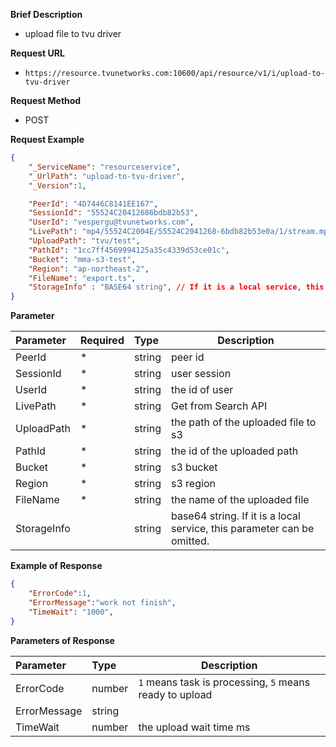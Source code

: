 **Brief Description** 

- upload file to tvu driver

**Request URL** 
- `https://resource.tvunetworks.com:10600/api/resource/v1/i/upload-to-tvu-driver`
  
**Request Method**
- POST 

**Request Example**

```JSON
{
    "_ServiceName": "resourceservice",
    "_UrlPath": "upload-to-tvu-driver",
    "_Version":1,

	"PeerId": "4D7446C8141EE167",
	"SessionId": "55524C20412686bdb82b53",
	"UserId": "vespergu@tvunetworks.com",
	"LivePath": "mp4/55524C2004E/55524C2041268-6bdb82b53e0a/1/stream.mpd",
	"UploadPath": "tvu/test",
	"PathId": "1cc7ff4569994125a35c4339d53ce01c",
	"Bucket": "mma-s3-test",
	"Region": "ap-northeast-2",
	"FileName": "export.ts",
	"StorageInfo" : "BASE64 string", // If it is a local service, this parameter can be omitted.
}

```

**Parameter** 

|Parameter|Required|Type|Description|
|:----    |:---|:----- |-----   |
|PeerId |\*  |string | peer id
|SessionId |\*  |string | user session
|UserId |\*  |string | the id of user 
|LivePath|\* |string | Get from Search API
|UploadPath |\*  |string  | the path of the uploaded file to s3
|PathId |\*  |string  | the id of the uploaded path
|Bucket |\*  |string  | s3 bucket
|Region |\*  |string  | s3 region
|FileName |\*  |string  | the name of the uploaded file
|StorageInfo |  |string  |base64 string. If it is a local service, this parameter can be omitted.


**Example of Response**

```JSON
{
	"ErrorCode":1,
	"ErrorMessage":"work not finish",
	"TimeWait": "1000",
}
```

**Parameters of Response**

|Parameter|Type|Description|
|:-----  |:-----|----- |
|ErrorCode |number  | `1` means task is processing, `5` means ready to upload |
|ErrorMessage |string  | 
|TimeWait |number  | the upload wait time ms
